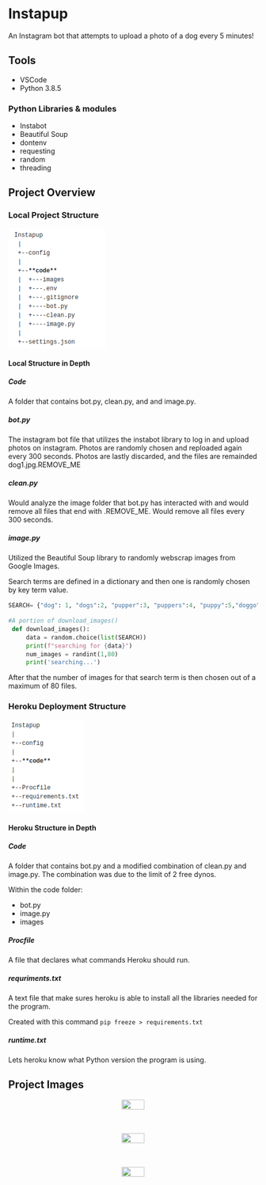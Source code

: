 # Instapup
An Instagram bot that attempts to upload a photo of a dog every 5 minutes!

## Tools

* VSCode
* Python 3.8.5

### Python Libraries & modules

* Instabot
* Beautiful Soup
* dontenv
* requesting
* random
* threading

## Project Overview

### Local Project Structure

![local](project_images/local_structure.png)

#### Local Structure in Depth

##### Code
 A folder that contains bot.py, clean.py, and and image.py.
 
##### bot.py

The instagram bot file that utilizes the instabot library to log in and upload photos on instagram. Photos are randomly chosen and reploaded again every 300 seconds. Photos are lastly discarded, and the files are remainded dog1.jpg.REMOVE_ME 
 
##### clean.py

Would analyze the image folder that bot.py has interacted with and would remove all files that end with .REMOVE_ME. Would remove all files every 300 seconds. 

##### image.py

Utilized the Beautiful Soup library to randomly webscrap images from Google Images.

Search terms are defined in a dictionary and then one is randomly chosen by key term value. 
```Python
SEARCH= {"dog": 1, "dogs":2, "pupper":3, "puppers":4, "puppy":5,"doggo":6, "doggie:":7, "cute dogs":8, "small puppies":9, "puppies":10, "doggies":11}
```

```Python
#A portion of download_images()
 def download_images():
     data = random.choice(list(SEARCH))
     print(f"searching for {data}")
     num_images = randint(1,80)
     print('searching...')
```
After that the number of images for that search term is then chosen out of a maximum of 80 files. 


 ### Heroku Deployment Structure
 
![heroku](project_images/heroku_structure.png)

#### Heroku Structure in Depth

##### Code

 A folder that contains bot.py and a modified combination of clean.py and image.py.
 The combination was due to the limit of 2 free dynos. 
 
 Within the code folder:
 
 * bot.py
 * image.py
 * images
 
##### Procfile
 
 A file that declares what commands Heroku should run.
 
##### requriments.txt

A text file that make sures heroku is able to install all the libraries needed for the program.


Created with this command
```pip freeze > requirements.txt```
 
##### runtime.txt

Lets heroku know what Python version the program is using.
 
## Project Images

<p align="center"><img src="https://raw.githubusercontent.com/elianalopez/Instapup/main/project_images/instapup1.jpeg" width="30%" height="30%"></p>

<br>

<p align="center"><img src="https://raw.githubusercontent.com/elianalopez/Instapup/main/project_images/feed.jpeg" width="30%" height="30%"></p>

<br>

<p align="center"><img src="https://raw.githubusercontent.com/elianalopez/Instapup/main/project_images/instapup.gif" width="30%" height="30%"></p>

